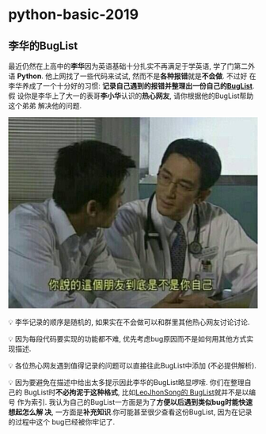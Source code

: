 # python-basic-2019

## 李华的BugList

最近仍然在上高中的**李华**因为英语基础十分扎实不再满足于学英语, 学了门第二外语
**Python**. 他上网找了一些代码来试试, 然而不是**各种报错**就是**不会做**. 不过好
在李华养成了一个十分好的习惯: **记录自己遇到的报错并整理出一份自己的[BugList](lihua-BugList.md)**.假
设你是李华上了大一的表哥**李小华**认识的**热心网友**, 请你根据他的BugList帮助这个弟弟
解决他的问题.

![](TIM图片20190926024621.jpg)

💡 李华记录的顺序是随机的, 如果实在不会做可以和群里其他热心网友讨论讨论.

💡 因为每段代码要实现的功能都不难, 优先考虑bug原因而不是如何用其他方式实现描述.

💡 各位热心网友遇到值得记录的问题可以直接往此BugList中添加 (不必提供解析).

💡 因为要避免在描述中给出太多提示因此李华的BugList略显啰嗦. 你们在整理自己的
BugList时**不必拘泥于这种格式**, 比如[LeoJhonSong的
BugList](https://leojhonsong.github.io/zh-CN/2019/02/05/Bug-List/)就并不是以编号
作为索引. 我认为自己的BugList一方面是为了**方便以后遇到类似bug时能快速想起怎么解
决**, 一方面是**补充知识**.你可能甚至很少查看这份BugList, 因为在记录的过程中这个
bug已经被你牢记了.

